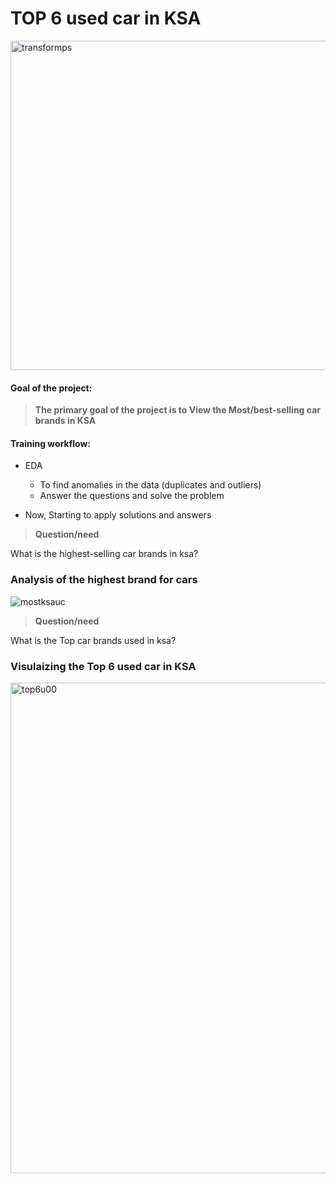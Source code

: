 # TOP 6 used car in KSA
<img width="527" alt="transformps" src="https://user-images.githubusercontent.com/75619142/142140458-e3bd043e-a8a0-438d-b779-a64cb8a24b27.png">


#### Goal of the project:

>**The primary goal of the project is to View the Most/best-selling car brands in KSA**

#### Training workflow:
* EDA
   +   To find anomalies in the data (duplicates and outliers)
   +   Answer the questions and solve the problem

* Now, Starting to apply solutions and answers

>**Question/need**
 
 
 What is the highest-selling car brands in ksa? 


### Analysis of the highest brand for cars


![mostksauc](https://user-images.githubusercontent.com/75619142/142259587-6614a0e9-a03a-4ba1-b661-8aa8fa9ceac2.png)
>**Question/need**

 What is the Top car brands used in ksa? 

### Visulaizing the Top 6 used car in KSA
<img width="785" alt="top6u00" src="https://user-images.githubusercontent.com/75619142/142142993-b4232c54-5fad-4798-885d-ad70882f7e9d.png">


